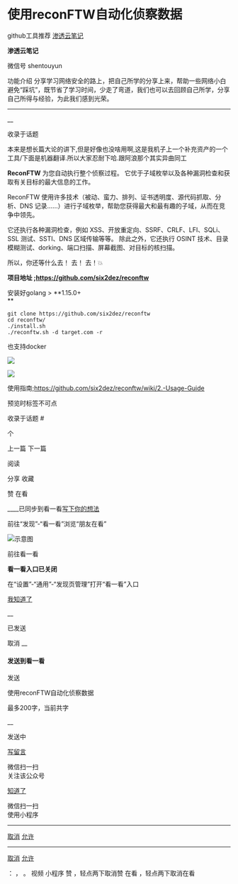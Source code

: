 #  使用reconFTW自动化侦察数据

github工具推荐  [ 渗透云笔记 ](javascript:void\(0\);)

**渗透云笔记** ![]()

微信号 shentouyun

功能介绍
分享学习网络安全的路上，把自己所学的分享上来，帮助一些网络小白避免“踩坑”，既节省了学习时间，少走了弯道，我们也可以去回顾自己所学，分享自己所得与经验，为此我们感到光荣。

____

__

收录于话题

本来是想长篇大论的讲下,但是好像也没啥用啊,这是我机子上一个补充资产的一个工具/下面是机器翻译.所以大家忍耐下哈.跟阿浪那个其实异曲同工  

  

 **ReconFTW** 为您自动执行整个侦察过程。 它优于子域枚举以及各种漏洞检查和获取有关目标的最大信息的工作。

ReconFTW 使用许多技术（被动、蛮力、排列、证书透明度、源代码抓取、分析、DNS
记录......）进行子域枚举，帮助您获得最大和最有趣的子域，从而在竞争中领先。  

  

  

它还执行各种漏洞检查，例如 XSS、开放重定向、SSRF、CRLF、LFI、SQLi、SSL 测试、SSTI、DNS 区域传输等等。 除此之外，它还执行
OSINT 技术、目录模糊测试、dorking、端口扫描、屏幕截图、对目标的核扫描。

所以，你还等什么去！ 去！ 去！💥

  

  

**项目地址   ;https://github.com/six2dez/reconftw**

  

安装好golang  > **1.15.0+  
**

  

    
    
    git clone https://github.com/six2dez/reconftw  
    cd reconftw/  
    ./install.sh  
    ./reconftw.sh -d target.com -r

  

  

也支持docker

  

![](https://raw.githubusercontent.com/tuchuang9/tc1/refs/heads/main/public/20220218181036.png)

![](https://raw.githubusercontent.com/tuchuang9/tc1/refs/heads/main/public/20220218181039.png)

  

  

使用指南;https://github.com/six2dez/reconftw/wiki/2.-Usage-Guide  

  

  

预览时标签不可点

收录于话题 #

 个

上一篇 下一篇

阅读

分享 收藏

赞 在看

____已同步到看一看[写下你的想法](javascript:;)

前往“发现”-“看一看”浏览“朋友在看”

![示意图](//res.wx.qq.com/mmbizwap/zh_CN/htmledition/images/pic/appmsg/pic_like_comment55871f.png)

前往看一看

**看一看入口已关闭**

在“设置”-“通用”-“发现页管理”打开“看一看”入口

[我知道了](javascript:;)

__

已发送

取消 __

####  发送到看一看

发送

使用reconFTW自动化侦察数据

最多200字，当前共字

__

发送中

[写留言](javascript:;)

微信扫一扫  
关注该公众号

[知道了](javascript:;)

微信扫一扫  
使用小程序

****

[取消](javascript:void\(0\);) [允许](javascript:void\(0\);)

****

[取消](javascript:void\(0\);) [允许](javascript:void\(0\);)

： ， 。 视频 小程序 赞 ，轻点两下取消赞 在看 ，轻点两下取消在看

